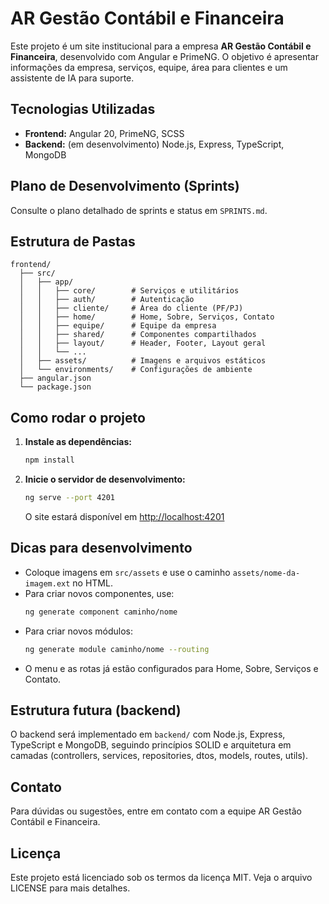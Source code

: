 # AR Gestão Contábil e Financeira

Este projeto é um site institucional para a empresa **AR Gestão Contábil e Financeira**, desenvolvido com Angular e PrimeNG. O objetivo é apresentar informações da empresa, serviços, equipe, área para clientes e um assistente de IA para suporte.

## Tecnologias Utilizadas
- **Frontend:** Angular 20, PrimeNG, SCSS
- **Backend:** (em desenvolvimento) Node.js, Express, TypeScript, MongoDB

## Plano de Desenvolvimento (Sprints)
Consulte o plano detalhado de sprints e status em `SPRINTS.md`.

## Estrutura de Pastas
```
frontend/
  ├── src/
  │   ├── app/
  │   │   ├── core/        # Serviços e utilitários
  │   │   ├── auth/        # Autenticação
  │   │   ├── cliente/     # Área do cliente (PF/PJ)
  │   │   ├── home/        # Home, Sobre, Serviços, Contato
  │   │   ├── equipe/      # Equipe da empresa
  │   │   ├── shared/      # Componentes compartilhados
  │   │   ├── layout/      # Header, Footer, Layout geral
  │   │   └── ...
  │   ├── assets/          # Imagens e arquivos estáticos
  │   └── environments/    # Configurações de ambiente
  ├── angular.json
  └── package.json
```

## Como rodar o projeto
1. **Instale as dependências:**
   ```bash
   npm install
   ```
2. **Inicie o servidor de desenvolvimento:**
   ```bash
   ng serve --port 4201
   ```
   O site estará disponível em [http://localhost:4201](http://localhost:4201)

## Dicas para desenvolvimento
- Coloque imagens em `src/assets` e use o caminho `assets/nome-da-imagem.ext` no HTML.
- Para criar novos componentes, use:
  ```bash
  ng generate component caminho/nome
  ```
- Para criar novos módulos:
  ```bash
  ng generate module caminho/nome --routing
  ```
- O menu e as rotas já estão configurados para Home, Sobre, Serviços e Contato.

## Estrutura futura (backend)
O backend será implementado em `backend/` com Node.js, Express, TypeScript e MongoDB, seguindo princípios SOLID e arquitetura em camadas (controllers, services, repositories, dtos, models, routes, utils).

## Contato
Para dúvidas ou sugestões, entre em contato com a equipe AR Gestão Contábil e Financeira.

## Licença

Este projeto está licenciado sob os termos da licença MIT. Veja o arquivo LICENSE para mais detalhes.
